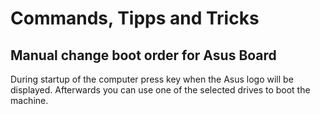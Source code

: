 # Commands, Tipps and Tricks

## Manual change boot order for Asus Board

During startup of the computer press key <F8> when the Asus logo will be displayed. Afterwards you can use one of the selected drives to boot the machine.



